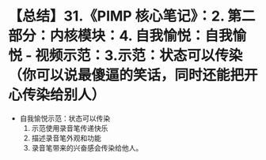 # 【总结】31.《PIMP 核心笔记》：2. 第二部分：内核模块：4. 自我愉悦：自我愉悦 - 视频示范：3.示范：状态可以传染（你可以说最傻逼的笑话，同时还能把开心传染给别人）

-   自我愉悦示范：状态可以传染
    1.  示范使用录音笔传递快乐
    2.  描述录音笔外观和功能
    3.  录音笔带来的兴奋感会传染给他人。